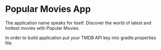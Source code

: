 # Popular Movies App
The application name speaks for itself.
Discover the world of latest and hottest movies with Popular Movies.

In order to build application put your TMDB API key into gradle.properties file.